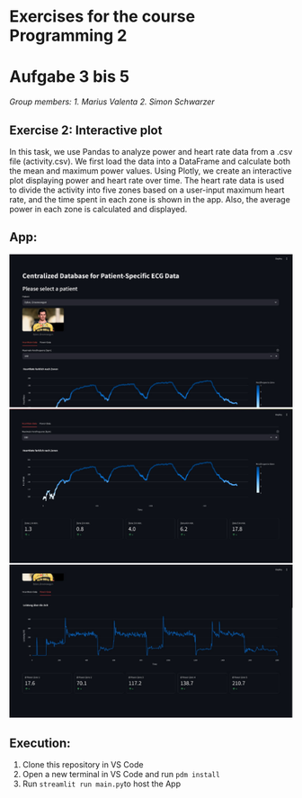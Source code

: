
# Exercises for the course Programming 2
# Aufgabe 3 bis 5
*Group members:*
*1. Marius Valenta*
*2. Simon Schwarzer*

## Exercise 2: Interactive plot

In this task, we use Pandas to analyze power and heart rate data from a .csv file (activity.csv). We first load the data into a DataFrame and calculate both the mean and maximum power values. Using Plotly, we create an interactive plot displaying power and heart rate over time. The heart rate data is used to divide the activity into five zones based on a user-input maximum heart rate, and the time spent in each zone is shown in the app. Also, the average power in each zone is calculated and displayed.

## App:
![ScreenshotApp](Bild1.png)
![ScreenshotApp](Bild2.png)
![ScreenshotApp](Bild3.png)

## Execution:
1. Clone this repository in VS Code
2. Open a new terminal in VS Code and run `pdm install`
3. Run `streamlit run main.py`to host the App
